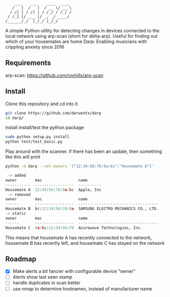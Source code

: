 ```
    ___    ___    ____  ____
   /   |  /   |  / __ \/ __ \
  / /| | / /| | / /_/ / /_/ /
 / /_| |/ ___ |/ _, _/ ____/
/______/_/  |_/_/ |_/_/      
```

A simple Python utility for detecting changes in devices connected to the local network using arp-scan (short for delta-arp).
Useful for finding out which of your housemates are home
Darp: Enabling musicians with crippling anxiety since 2016

Requirements
----

arp-scan: https://github.com/royhills/arp-scan

Install
----

Clone this repository and cd into it

```bash
git clone https://github.com/derwentx/darp
cd darp/

```

install install/test the python package

```bash
sudo python setup.py install
python test/test_basic.py
```

Play around with the scanner. if there has been an update, then something like this will print

```bash
python -m darp --set-owners '{"12:34:56:78:9a:bc":"Housemate A"}'
```
```python
 -> added
owner        mac                name      
-----------  -----------------  ----------
Housemate A  12:34:56:78:9a:bc  Apple, Inc
 -> removed
owner        mac                name
------       -----------------  -----------------------------------
Housemate B  bc:12:34:56:78:9a  SAMSUNG ELECTRO-MECHANICS CO., LTD.
-> static
owner        mac                name
------       -----------------  -----------------------------------
Housemate C  9a:bc:12:34:56:78  Azurewave Technologies, Inc.
```

This means that housemate A has recently connected to the network, housemate B has recently left, and housemate C has stayed on the network

Roadmap
----

- [x] Make alerts a bit fancier with configurable device "owner"
- [ ] Alerts show last seen stamp
- [ ] handle duplicates in scan better
- [ ] use nmap to determine hostnames, instead of manufacturer name
